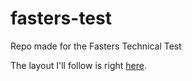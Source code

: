 # fasters-test

Repo made for the Fasters Technical Test

The layout I'll follow is right [here](https://www.figma.com/proto/CF2Fe5EiRaWwbThBlEZAMI/Site---Renee-Trajar-NOVO?node-id=104%3A61&viewport=-103%2C-5038%2C1.2973029613494873&scaling=min-zoom&page-id=0%3A1&starting-point-node-id=104%3A61).
